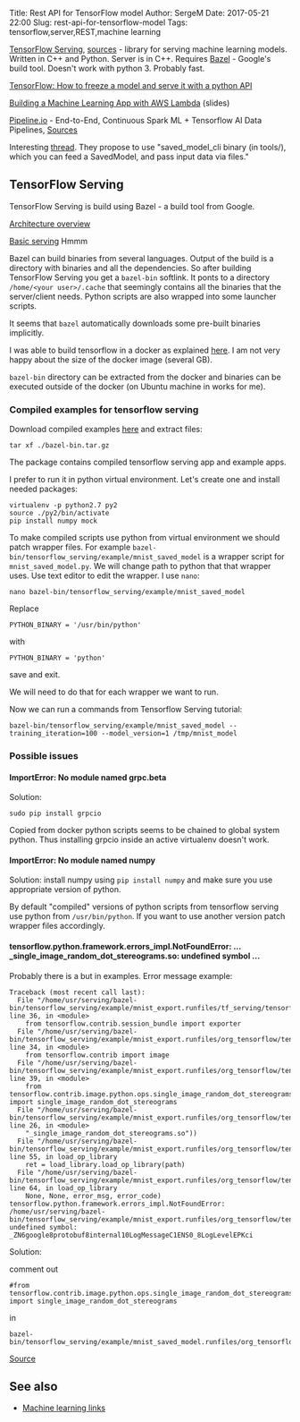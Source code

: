 Title: Rest API for TensorFlow model
Author: SergeM
Date: 2017-05-21 22:00
Slug: rest-api-for-tensorflow-model
Tags: tensorflow,server,REST,machine learning



[TensorFlow Serving](https://tensorflow.github.io/serving), [sources](https://github.com/tensorflow/serving) - library for serving machine learning models. Written in C++ and Python. Server is in C++. 
Requires [Bazel](https://bazel.build/) - Google's build tool. Doesn't work with python 3. Probably fast.


[TensorFlow: How to freeze a model and serve it with a python API](https://blog.metaflow.fr/tensorflow-how-to-freeze-a-model-and-serve-it-with-a-python-api-d4f3596b3adc)

[Building a Machine Learning App with AWS Lambda](https://www.slideshare.net/fabiandubois/tensorflow-in-production-with-aws-lambda) (slides)

[Pipeline.io](http://pipeline.io/) - End-to-End, Continuous Spark ML + Tensorflow AI Data Pipelines,  [Sources](https://github.com/fluxcapacitor/pipeline)

Interesting [thread](https://groups.google.com/a/tensorflow.org/forum/#!topic/discuss/qwpIhjqC9X8). They propose to use 
"saved_model_cli binary (in tools/), which you can feed a SavedModel, and pass input data via files."

## TensorFlow Serving
TensorFlow Serving is build using Bazel - a build tool from Google.

[Architecture overview](http://tensorflow.github.io/serving/architecture_overview)

[Basic serving](http://tensorflow.github.io/serving/serving_basic) Hmmm

Bazel can build binaries from several languages. Output of the build is a directory with binaries and all the dependencies. So after building TensorFlow Serving you get a `bazel-bin` softlink. It ponts to a directory `/home/<your user>/.cache`  that seemingly contains all the binaries that the server/client needs. Python scripts are also wrapped into some launcher scripts. 

It seems that `bazel` automatically downloads some pre-built binaries implicitly.

I was able to build tensorflow in a docker as explained [here](http://tensorflow.github.io/serving/serving_inception). I am not very happy about the size of the docker image (several GB).

`bazel-bin` directory can be extracted from the docker and binaries can be executed outside of the docker (on Ubuntu machine in works for me). 

### Compiled examples for tensorflow serving
Download compiled examples [here](https://drive.google.com/file/d/0Bwavy70LtHVUeGxSQ0tRbXVkWjg/view?usp=sharing) and extract files:
```
tar xf ./bazel-bin.tar.gz
```
The package contains compiled tensorflow serving app and example apps. 

I prefer to run it in python virtual environment. Let's create one and install needed packages:

```
virtualenv -p python2.7 py2
source ./py2/bin/activate
pip install numpy mock
```

To make compiled scripts use python from virtual environment we should patch wrapper files. 
For example `bazel-bin/tensorflow_serving/example/mnist_saved_model` is a wrapper script for `mnist_saved_model.py`. 
We will change path to python that that wrapper uses. Use text editor to edit the wrapper. I use `nano`:
```
nano bazel-bin/tensorflow_serving/example/mnist_saved_model 
```

Replace
```
PYTHON_BINARY = '/usr/bin/python'
```
with 

```
PYTHON_BINARY = 'python'
```
save and exit.

We will need to do that for each wrapper we want to run.

Now we can run a commands from Tensorflow Serving tutorial:

```
bazel-bin/tensorflow_serving/example/mnist_saved_model --training_iteration=100 --model_version=1 /tmp/mnist_model
```

### Possible issues
#### ImportError: No module named grpc.beta
Solution:

```
sudo pip install grpcio
```

Copied from docker python scripts seems to be chained to global system python. Thus installing grpcio inside an active virtualenv doesn't work. 

#### ImportError: No module named numpy
Solution: install numpy using `pip install numpy` and make sure you use appropriate version of python. 

By default "compiled" versions of python scripts from tensorflow serving use python from `/usr/bin/python`. If you want to use another version patch wrapper files accordingly.

#### tensorflow.python.framework.errors_impl.NotFoundError: ... _single_image_random_dot_stereograms.so: undefined symbol ...
Probably there is a but in examples. 
Error message example:
```
Traceback (most recent call last):
  File "/home/usr/serving/bazel-bin/tensorflow_serving/example/mnist_export.runfiles/tf_serving/tensorflow_serving/example/mnist_export.py", line 36, in <module>
    from tensorflow.contrib.session_bundle import exporter
  File "/home/usr/serving/bazel-bin/tensorflow_serving/example/mnist_export.runfiles/org_tensorflow/tensorflow/contrib/__init__.py", line 34, in <module>
    from tensorflow.contrib import image
  File "/home/usr/serving/bazel-bin/tensorflow_serving/example/mnist_export.runfiles/org_tensorflow/tensorflow/contrib/image/__init__.py", line 39, in <module>
    from tensorflow.contrib.image.python.ops.single_image_random_dot_stereograms import single_image_random_dot_stereograms
  File "/home/usr/serving/bazel-bin/tensorflow_serving/example/mnist_export.runfiles/org_tensorflow/tensorflow/contrib/image/python/ops/single_image_random_dot_stereograms.py", line 26, in <module>
    "_single_image_random_dot_stereograms.so"))
  File "/home/usr/serving/bazel-bin/tensorflow_serving/example/mnist_export.runfiles/org_tensorflow/tensorflow/contrib/util/loader.py", line 55, in load_op_library
    ret = load_library.load_op_library(path)
  File "/home/usr/serving/bazel-bin/tensorflow_serving/example/mnist_export.runfiles/org_tensorflow/tensorflow/python/framework/load_library.py", line 64, in load_op_library
    None, None, error_msg, error_code)
tensorflow.python.framework.errors_impl.NotFoundError: /home/usr/serving/bazel-bin/tensorflow_serving/example/mnist_export.runfiles/org_tensorflow/tensorflow/contrib/image/python/ops/_single_image_random_dot_stereograms.so: undefined symbol: _ZN6google8protobuf8internal10LogMessageC1ENS0_8LogLevelEPKci
```

Solution:

comment out
```
#from tensorflow.contrib.image.python.ops.single_image_random_dot_stereograms import single_image_random_dot_stereograms
```
in
```
bazel-bin/tensorflow_serving/example/mnist_saved_model.runfiles/org_tensorflow/tensorflow/contrib/image/__init__.py
```

[Source](https://github.com/tensorflow/serving/issues/421#issuecomment-300718439)

## See also

* [Machine learning links](/machine-learning-links.html)







